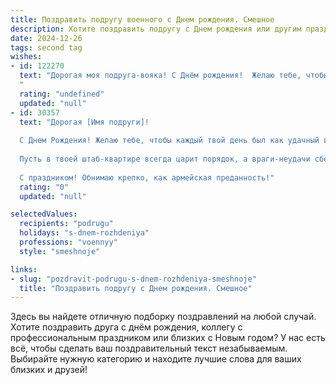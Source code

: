 ```yaml
---
title: Поздравить подругу военного c Днем рождения. Смешное
description: Хотите поздравить подругу c Днем рождения или другим праздником? Наш ИИ создаст незабываемое поздравление, а вы обязательно выделитесь среди других.  
date: 2024-12-26
tags: second tag
wishes:
- id: 122270
  text: "Дорогая моя подруга-вояка! С Днём рождения!  Желаю тебе, чтобы твоя жизнь была настолько же яркой и незабываемой, как твой боевой раскрасок (шутка, конечно,  хотя... 😉).  Пусть все твои планы осуществятся с точностью до секунды, а враги (в смысле, недоброжелатели, конечно!) разбегаются от одного твоего взгляда!  Будь всегда такой же неудержимой, смелой и… немного сумасшедшей!  С праздником! 🎉
  "
  rating: "undefined"
  updated: "null"
- id: 30357
  text: "Дорогая [Имя подруги]!
  
  С Днем Рождения! Желаю тебе, чтобы каждый твой день был как удачный выстрел – точным, радостным и с отличным результатом! Пусть жизнь подкидывает тебе только крепкие гранаты смеха и стаканчики с горячим чаем на завтрак!
  
  Пусть в твоей штаб-квартире всегда царит порядок, а враги-неудачи сбегают, едва тебя увидев! Пускай в личной жизни будет столько удачных операций, сколько медалей на твоей форме!
  
  С праздником! Обнимаю крепко, как армейская преданность!"
  rating: "0"
  updated: "null"

selectedValues:
  recipients: "podrugu"
  holidays: "s-dnem-rozhdeniya"
  professions: "voennyy"
  style: "smeshnoje"

links:
- slug: "pozdravit-podrugu-s-dnem-rozhdeniya-smeshnoje"
  title: "Поздравить подругу c Днем рождения. Смешное"
---
```


Здесь вы найдете отличную подборку поздравлений на любой случай. 
Хотите поздравить друга с днём рождения, коллегу с профессиональным праздником или близких с Новым годом? У нас есть всё, чтобы сделать ваш поздравительный текст незабываемым. Выбирайте нужную категорию и находите лучшие слова для ваших близких и друзей!
